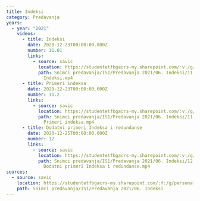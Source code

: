 ```yaml
---
title: Indeksi
category: Predavanja
years:
  - year: "2021"
    videos:
      - title: Indeksi
        date: 2020-12-23T00:00:00.000Z
        number: 11.01
        links:
          - source: savic
            location: https://studentetfbgacrs-my.sharepoint.com/:v:/g/personal/sa190595d_student_etf_bg_ac_rs/EQiOCOkQf_xAjp4AAVofBhABwiMMrBLcsLDD-6B7UjLKRg
            path: Snimci predavanja/IS1/Predavanja 2021/06. Indeksi/11.01 - 2020-12-23 -
              Indeksi.mp4
      - title: Primeri indeksa
        date: 2020-12-23T00:00:00.000Z
        number: 11.2
        links:
          - source: savic
            location: https://studentetfbgacrs-my.sharepoint.com/:v:/g/personal/sa190595d_student_etf_bg_ac_rs/EcH5vwALvrJEolhNjJKt9fUB4mbvU6GsY_4B6vFxIUZu4A
            path: Snimci predavanja/IS1/Predavanja 2021/06. Indeksi/11.2 - 2020-12-23 -
              Primeri indeksa.mp4
      - title: Dodatni primeri Indeksa i redundanse
        date: 2020-12-25T00:00:00.000Z
        number: 12
        links:
          - source: savic
            location: https://studentetfbgacrs-my.sharepoint.com/:v:/g/personal/sa190595d_student_etf_bg_ac_rs/EeNbaDq-TXtLmejluvWO8gUB3c0KWyIGWO3M7Q4IXKoM3g
            path: Snimci predavanja/IS1/Predavanja 2021/06. Indeksi/12 - 2020-12-25 -
              Dodatni primeri Indeksa i redundanse.mp4
sources:
  - source: savic
    location: https://studentetfbgacrs-my.sharepoint.com/:f:/g/personal/sa190595d_student_etf_bg_ac_rs/Eu-yL_Iz9MRJo13LBsgeYWQBw1JoOsjq3_yYm8VHFNP9lQ
    path: Snimci predavanja/IS1/Predavanja 2021/06. Indeksi
---
```



